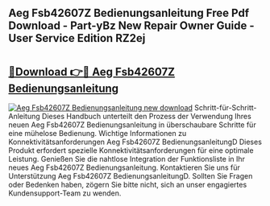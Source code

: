 ## Aeg Fsb42607Z Bedienungsanleitung Free Pdf Download - Part-yBz New Repair Owner Guide - User Service Edition RZ2ej

# <h2><a href="http://df0841l.blite.top/?on=Aeg+Fsb42607Z+Bedienungsanleitung">🔗Download 👉🔴 Aeg Fsb42607Z Bedienungsanleitung</a></h2>

[![Aeg Fsb42607Z Bedienungsanleitung new download](https://i.imgur.com/lujVjoI.png)](http://df0841l.blite.top/?on=Aeg+Fsb42607Z+Bedienungsanleitung)
Schritt-für-Schritt-Anleitung Dieses Handbuch unterteilt den Prozess der Verwendung Ihres neuen Aeg Fsb42607Z Bedienungsanleitung in überschaubare Schritte für eine mühelose Bedienung. Wichtige Informationen zu Konnektivitätsanforderungen Aeg Fsb42607Z BedienungsanleitungD Dieses Produkt erfordert spezielle Konnektivitätsanforderungen für eine optimale Leistung. Genießen Sie die nahtlose Integration der Funktionsliste in Ihr neues Aeg Fsb42607Z Bedienungsanleitung. Kontaktieren Sie uns für Unterstützung Aeg Fsb42607Z BedienungsanleitungD. Sollten Sie Fragen oder Bedenken haben, zögern Sie bitte nicht, sich an unser engagiertes Kundensupport-Team zu wenden.
